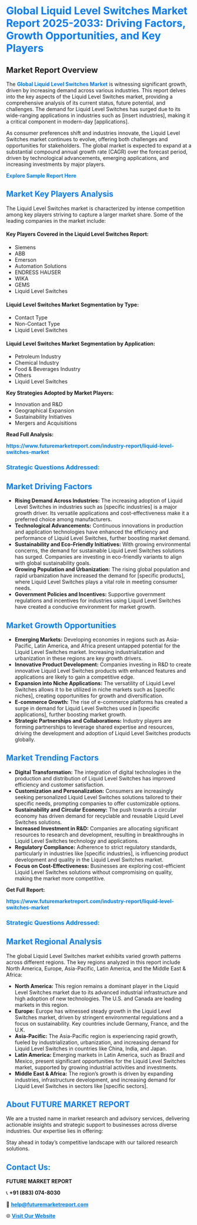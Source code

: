<h1 style="color: #007BFF;">Global Liquid Level Switches Market Report 2025-2033: Driving Factors, Growth Opportunities, and Key Players</h1>

<section id="overview">
<h2>Market Report Overview</h2>
<p>The <a href="https://www.futuremarketreport.com/industry-report/liquid-level-switches-market" style="color: #007BFF; text-decoration: none;"><strong>Global Liquid Level Switches Market</strong></a> is witnessing significant growth, driven by increasing demand across various industries. This report delves into the key aspects of the Liquid Level Switches market, providing a comprehensive analysis of its current status, future potential, and challenges. The demand for Liquid Level Switches has surged due to its wide-ranging applications in industries such as [insert industries], making it a critical component in modern-day [applications].</p>
<p>As consumer preferences shift and industries innovate, the Liquid Level Switches market continues to evolve, offering both challenges and opportunities for stakeholders. The global market is expected to expand at a substantial compound annual growth rate (CAGR) over the forecast period, driven by technological advancements, emerging applications, and increasing investments by major players.</p>
</section>

<section id="overview">
<p><a href="https://www.futuremarketreport.com/request-sample/reportId=101084" style="color: #007BFF; text-decoration: none;"><strong>Explore Sample Report Here</strong></a></p>
</section>

<section id="key-players">
<h2 style="color: #007BFF;">Market Key Players Analysis</h2>
<p>The Liquid Level Switches market is characterized by intense competition among key players striving to capture a larger market share. Some of the leading companies in the market include:</p>
<h4>Key Players Covered in the Liquid Level Switches Report:</h4>
<ul><li>Siemens</li><li>ABB</li><li>Emerson</li><li>Automation Solutions</li><li>ENDRESS HAUSER</li><li>WIKA</li><li>GEMS</li><li>Liquid Level Switches</li></ul>
<h4>Liquid Level Switches Market Segmentation by Type:</h4>
<ul><li>Contact Type</li><li>Non-Contact Type</li><li>Liquid Level Switches</li></ul>

<h4>Liquid Level Switches Market Segmentation by Application:</h4>
<ul><li>Petroleum Industry</li><li>Chemical Industry</li><li>Food &amp; Beverages Industry</li><li>Others</li><li>Liquid Level Switches</li></ul>
<p><strong>Key Strategies Adopted by Market Players:</strong></p>
<ul>
<li>Innovation and R&D</li>
<li>Geographical Expansion</li>
<li>Sustainability Initiatives</li>
<li>Mergers and Acquisitions</li>
</ul>
</section>

<section>
<p><strong>Read Full Analysis: </strong></p><a href="https://www.futuremarketreport.com/industry-report/liquid-level-switches-market" style="color: #007BFF; text-decoration: none;"><strong>https://www.futuremarketreport.com/industry-report/liquid-level-switches-market</strong></a>
<h3 style="color: #007BFF;">Strategic Questions Addressed:</h3>
</section>

<section id="driving-factors">
<h2 style="color: #007BFF;">Market Driving Factors</h2>
<ul>
<li><strong>Rising Demand Across Industries:</strong> The increasing adoption of Liquid Level Switches in industries such as [specific industries] is a major growth driver. Its versatile applications and cost-effectiveness make it a preferred choice among manufacturers.</li>
<li><strong>Technological Advancements:</strong> Continuous innovations in production and application technologies have enhanced the efficiency and performance of Liquid Level Switches, further boosting market demand.</li>
<li><strong>Sustainability and Eco-Friendly Initiatives:</strong> With growing environmental concerns, the demand for sustainable Liquid Level Switches solutions has surged. Companies are investing in eco-friendly variants to align with global sustainability goals.</li>
<li><strong>Growing Population and Urbanization:</strong> The rising global population and rapid urbanization have increased the demand for [specific products], where Liquid Level Switches plays a vital role in meeting consumer needs.</li>
<li><strong>Government Policies and Incentives:</strong> Supportive government regulations and incentives for industries using Liquid Level Switches have created a conducive environment for market growth.</li>
</ul>
</section>

<section id="growth-opportunities">
<h2 style="color: #007BFF;">Market Growth Opportunities</h2>
<ul>
<li><strong>Emerging Markets:</strong> Developing economies in regions such as Asia-Pacific, Latin America, and Africa present untapped potential for the Liquid Level Switches market. Increasing industrialization and urbanization in these regions are key growth drivers.</li>
<li><strong>Innovative Product Development:</strong> Companies investing in R&D to create innovative Liquid Level Switches products with enhanced features and applications are likely to gain a competitive edge.</li>
<li><strong>Expansion into Niche Applications:</strong> The versatility of Liquid Level Switches allows it to be utilized in niche markets such as [specific niches], creating opportunities for growth and diversification.</li>
<li><strong>E-commerce Growth:</strong> The rise of e-commerce platforms has created a surge in demand for Liquid Level Switches used in [specific applications], further boosting market growth.</li>
<li><strong>Strategic Partnerships and Collaborations:</strong> Industry players are forming partnerships to leverage shared expertise and resources, driving the development and adoption of Liquid Level Switches products globally.</li>
</ul>
</section>

<section id="trending-factors">
<h2 style="color: #007BFF;">Market Trending Factors</h2>
<ul>
<li><strong>Digital Transformation:</strong> The integration of digital technologies in the production and distribution of Liquid Level Switches has improved efficiency and customer satisfaction.</li>
<li><strong>Customization and Personalization:</strong> Consumers are increasingly seeking personalized Liquid Level Switches solutions tailored to their specific needs, prompting companies to offer customizable options.</li>
<li><strong>Sustainability and Circular Economy:</strong> The push towards a circular economy has driven demand for recyclable and reusable Liquid Level Switches solutions.</li>
<li><strong>Increased Investment in R&D:</strong> Companies are allocating significant resources to research and development, resulting in breakthroughs in Liquid Level Switches technology and applications.</li>
<li><strong>Regulatory Compliance:</strong> Adherence to strict regulatory standards, particularly in industries like [specific industries], is influencing product development and quality in the Liquid Level Switches market.</li>
<li><strong>Focus on Cost-Effectiveness:</strong> Businesses are exploring cost-efficient Liquid Level Switches solutions without compromising on quality, making the market more competitive.</li>
</ul>
</section>

<section>
<p><strong>Get Full Report: </strong></p><a href="https://www.futuremarketreport.com/industry-report/liquid-level-switches-market" style="color: #007BFF; text-decoration: none;"><strong>https://www.futuremarketreport.com/industry-report/liquid-level-switches-market</strong></a>
<h3 style="color: #007BFF;">Strategic Questions Addressed:</h3>
</section>


<section id="regional-analysis">
<h2 style="color: #007BFF;">Market Regional Analysis</h2>
<p>The global Liquid Level Switches market exhibits varied growth patterns across different regions. The key regions analyzed in this report include North America, Europe, Asia-Pacific, Latin America, and the Middle East & Africa:</p>
<ul>
<li><strong>North America:</strong> This region remains a dominant player in the Liquid Level Switches market due to its advanced industrial infrastructure and high adoption of new technologies. The U.S. and Canada are leading markets in this region.</li>
<li><strong>Europe:</strong> Europe has witnessed steady growth in the Liquid Level Switches market, driven by stringent environmental regulations and a focus on sustainability. Key countries include Germany, France, and the U.K.</li>
<li><strong>Asia-Pacific:</strong> The Asia-Pacific region is experiencing rapid growth, fueled by industrialization, urbanization, and increasing demand for Liquid Level Switches in countries like China, India, and Japan.</li>
<li><strong>Latin America:</strong> Emerging markets in Latin America, such as Brazil and Mexico, present significant opportunities for the Liquid Level Switches market, supported by growing industrial activities and investments.</li>
<li><strong>Middle East & Africa:</strong> The region’s growth is driven by expanding industries, infrastructure development, and increasing demand for Liquid Level Switches in sectors like [specific sectors].</li>
</ul>
</section>

<footer>
<h2 style="color: #007BFF;">About FUTURE MARKET REPORT</h2>
<p>We are a trusted name in market research and advisory services, delivering actionable insights and strategic support to businesses across diverse industries. Our expertise lies in offering:</p>

<p>Stay ahead in today’s competitive landscape with our tailored research solutions.</p>

<h2 style="color: #007BFF;">Contact Us:</h2>
<p><strong>FUTURE MARKET REPORT</strong></p>
<p>📞 <strong>+91 (883) 074-8030</strong></p>
<p>📧 <strong><a href="mailto:help@futuremarketreport.com" style="color: #007BFF;">help@futuremarketreport.com</a></strong></p>
<p>🌐 <strong><a href="https://www.futuremarketreport.com/" style="color: #007BFF;">Visit Our Website</a></strong></p>
</footer>